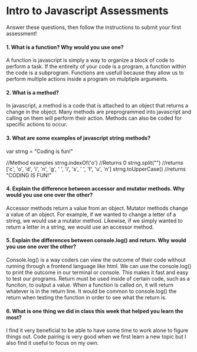 # Intro to Javascript Assessments

Answer these questions, then follow the instructions to submit your first assessment!

#### 1. What is a function? Why would you use one?

A function is javascript is simply a way to organize a block of code to perform a task. If the entireity of your code is a program, a function within the code is a subprogram. Functions are usefull because they allow us to perform multiple actions inside a program on mulptiple arguments.

#### 2. What is a method?

In javascript, a method is a code that is attached to an object that returns a change in the object. Many methods are preprogrammed into javascript and calling on them will perform their action. Methods can also be coded for specific actions to occur.

#### 3. What are some examples of javascript string methods?

var strng = "Coding is fun!"

//Method examples
strng.indexOf('o') //Returns 0
strng.split("") //returns ['c', 'o', 'd', 'i', 'n', 'g', ' ', 'i', 's', ' ', 'f', 'u', 'n']
strng.toUpperCase() //returns "CODING IS FUN!"

#### 4. Explain the difference between accessor and mutator methods. Why would you use one over the other?

Accessor methods return a value from an object. Mutator methods change a value of an object. For example, if we wanted to change a letter of a string, we would use a mutator method. Likewise, if we simply wanted to return a letter in a string, we would use an accessor method.

#### 5. Explain the differences between console.log() and return. Why would you use one over the other?

Console.log() is a way coders can view the outcome of their code without running through a frontend language like html. We can use the console.log() to print the outcome in our terminal or console. This makes it fast and easy to test our programs. Return must be used inside of certain code, such as a funciton, to output a value. When a function is called on, it will return whatever is in the return line. It would be common to console.log() the return when testing the function in order to see what the return is.

#### 6. What is one thing we did in class this week that helped you learn the most?  

I find it very beneficial to be able to have some time to work alone to figure things out. Code pairing is very good when we first learn a new topic but I also find it useful to focus on my own.

